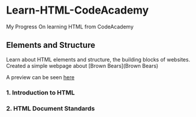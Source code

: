 # Learn-HTML-CodeAcademy
My Progress On learning HTML from CodeAcademy


## Elements and Structure
Learn about HTML elements and structure, the building blocks of websites.
Created a simple webpage about [Brown Bears](Brown Bears)

A preview can be seen [here](https://htmlpreview.github.io/?https://github.com/kai-ion/Learn-HTML-CodeAcademy/blob/master/Brown%20Bears/index.html)
  ### 1. Introduction to HTML
  ### 2. HTML Document Standards
